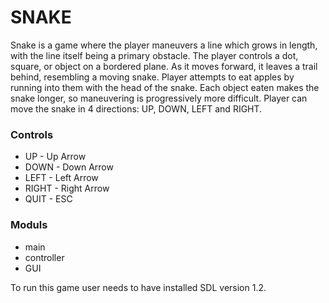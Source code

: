 # SNAKE

Snake is a game where the player maneuvers a line which grows in length, with the line itself being a primary obstacle. 
The player controls a dot, square, or object on a bordered plane. As it moves forward, it leaves a trail behind, resembling a moving snake.
Player attempts to eat apples by running into them with the head of the snake. Each object eaten makes the snake longer, so maneuvering is progressively more difficult. Player can move the snake in 4 directions: UP, DOWN, LEFT and RIGHT.




### Controls

 - UP - Up Arrow
 - DOWN - Down Arrow
 - LEFT - Left Arrow
 - RIGHT - Right Arrow
 - QUIT - ESC



### Moduls

 - main 
 - controller
 - GUI



To run this game user needs to have installed SDL version 1.2. 
